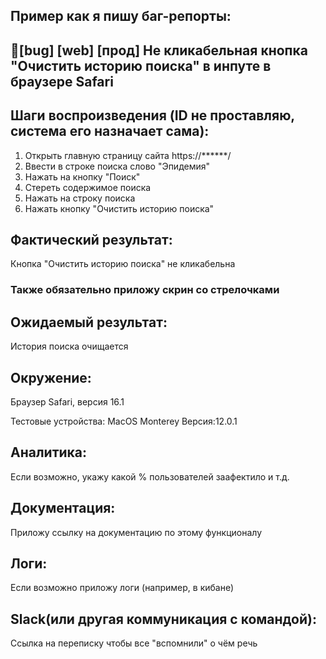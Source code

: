 ## Пример как я пишу баг-репорты:

## 🐞[bug] [web] [прод] Не кликабельная кнопка "Очистить историю поиска" в инпуте в браузере Safari

## Шаги воспроизведения (ID не проставляю, система его назначает сама):
1. Открыть главную страницу сайта https://******/
2. Ввести в строке поиска слово "Эпидемия"
3. Нажать на кнопку "Поиск"
4. Стереть содержимое поиска
5. Нажать на строку поиска
6. Нажать кнопку "Очистить историю поиска"

## Фактический результат:
Кнопка "Очистить историю поиска" не кликабельна
<h3><b>Также обязательно приложу скрин со стрелочками</b></h3>

## Ожидаемый результат:
История поиска очищается

## Окружение:
Браузер Safari, версия 16.1

Тестовые устройства:
MacOS Monterey Версия:12.0.1

## Аналитика:
Если возможно, укажу какой % пользователей заафектило и т.д.

## Документация:
Приложу ссылку на документацию по этому функционалу

## Логи:
Если возможно приложу логи (например, в кибане)

## Slack(или другая коммуникация с командой):
Cсылка на переписку чтобы все "вспомнили" о чём речь 



